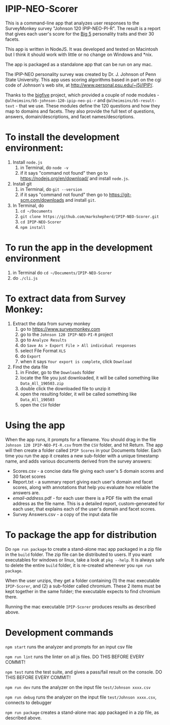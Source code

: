 # IPIP-NEO-Scorer
This is a command-line app that analyzes user responses to the SurveyMonkey survey "Johnson 120 IPIP-NEO-PI-R". The result is a report that gives each user's score for the [Big 5](https://en.wikipedia.org/wiki/Big_Five_personality_traits) personality traits and their 30 facets.

This app is written in NodeJS. It was developed and tested on Macintosh but I think it should work with little or no change on Windows and *nix.

The app is packaged as a standalone app that can be run on any mac.

The IPIP-NEO personality survey was created by Dr. J. Johnson of Penn State University. This app uses scoring algorithms based in part on the cgi code of Johnson's web site, at http://www.personal.psu.edu/~j5j/IPIP/.

Thanks to the [bigfive](https://github.com/Alheimsins/bigfive-web "title") project, which provided a couple of node modules - `@alheimsins/b5-johnson-120-ipip-neo-pi-r` and `@alheimsins/b5-result-text` - that we use. These modules define the 120 questions and how they map to domains and facets. They also provide the full text of questions, answers, domain/descriptions, and facet names/descriptions.

# To install the development environment:

1. Install `node.js`
    1. in Terminal, do `node -v`
    1. if it says "command not found" then go to https://nodejs.org/en/download/ and install `node.js`.
1. Install git
    1. in Terminal, do `git --version`
    1. if it says "command not found" then go to https://git-scm.com/downloads and install `git`.
1. In Terminal, do
    1. `cd ~/Documents`
    1. `git clone https://github.com/markshepherd/IPIP-NEO-Scorer.git`
    1. `cd IPIP-NEO-Scorer`
    1. `npm install`

# To run the app in the development environment

1. in Terminal do `cd ~/Documents/IPIP-NEO-Scorer`
1. do `./cli.js`

# To extract data from Survey Monkey:

1. Extract the data from survey monkey
    1. go to https://www.surveymonkey.com
    1. go to the `Johnson 120 IPIP-NEO-PI-R` project
    1. go to `Analyze Results`
    1. do `Save As > Export File > All individual responses`
    1. select File Format `XLS`
    1. do `Export`
    1. when it says `Your export is complete`, click `Download`
1. Find the data file
    1. in Finder, go to the `Downloads` folder
    1. locate the file you just downloaded, it will be called something like `Data_All_190503.zip`
    1. double click the downloaded file to unzip it
    1. open the resulting folder, it will be called something like `Data_All_190503`
    1. open the `CSV` folder
    
# Using the app

When the app runs, it prompts for a filename. You should drag in the file `Johnson 120 IPIP-NEO-PI-R.csv` from the `CSV` folder, and hit Return. The app will then create a folder called `IPIP Scores` in your Documents folder. Each time you run the app it creates a new sub-folder with a unique timestamp name, and adds various documents derived from the survey answers:
* Scores.csv - a concise data file giving each user's 5 domain scores and 30 facet scores
* Report.txt - a summary report giving each user's domain and facet scores, along with annotations that help you evaluate how reliable the answers are.
* *email-address*.pdf - for each user there is a PDF file with the email address as the file name. This is a detailed report, custom-generated for each user, that explains each of the user's domain and facet scores.
* Survey Answers.csv - a copy of the input data file

# To package the app for distribution

Do `npm run package` to create a stand-alone mac app packaged in a zip file in the `build` folder. The zip file can be distributed to users. If you want executables for windows or linux, take a look at `pkg --help`. It is always safe to delete the entire `build` folder, it is re-created whenever you `npm run package`.

When the user unzips, they get a folder containing (1) the mac executable `IPIP-Scorer`, and (2) a sub-folder called chromium. These 2 items must be kept together in the same folder; the executable expects to find chromium there.

Running the mac executable `IPIP-Scorer` produces results as described above.

# Development commands

`npm start` runs the analyzer and prompts for an input csv file

`npm run lint` runs the linter on all js files. DO THIS BEFORE EVERY COMMIT!

`npm test` runs the test suite, and gives a pass/fail result on the console. DO THIS BEFORE EVERY COMMIT!

`npm run dev` runs the analyzer on the input file `test/Johnson xxxx.csv`

`npm run debug` runs the analyzer on the input file `test/Johnson xxxx.csv`, connects to debugger

`npm run package` creates a stand-alone mac app packaged in a zip file, as described above.
